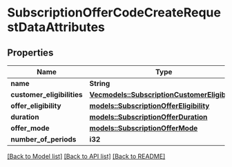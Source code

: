 # SubscriptionOfferCodeCreateRequestDataAttributes

## Properties

Name | Type | Description | Notes
------------ | ------------- | ------------- | -------------
**name** | **String** |  | 
**customer_eligibilities** | [**Vec<models::SubscriptionCustomerEligibility>**](SubscriptionCustomerEligibility.md) |  | 
**offer_eligibility** | [**models::SubscriptionOfferEligibility**](SubscriptionOfferEligibility.md) |  | 
**duration** | [**models::SubscriptionOfferDuration**](SubscriptionOfferDuration.md) |  | 
**offer_mode** | [**models::SubscriptionOfferMode**](SubscriptionOfferMode.md) |  | 
**number_of_periods** | **i32** |  | 

[[Back to Model list]](../README.md#documentation-for-models) [[Back to API list]](../README.md#documentation-for-api-endpoints) [[Back to README]](../README.md)


